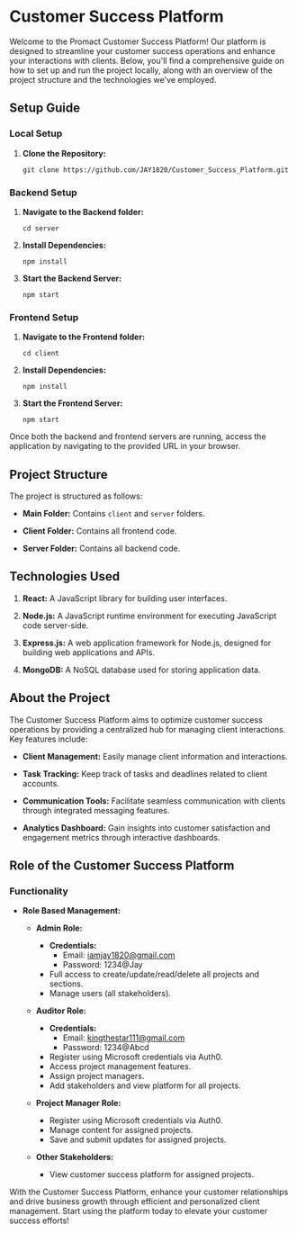 # Customer Success Platform

Welcome to the Promact Customer Success Platform! Our platform is designed to streamline your customer success operations and enhance your interactions with clients. Below, you'll find a comprehensive guide on how to set up and run the project locally, along with an overview of the project structure and the technologies we've employed.

## Setup Guide

### Local Setup

1. **Clone the Repository:**
   ```
   git clone https://github.com/JAY1820/Customer_Success_Platform.git
   ```

### Backend Setup

1. **Navigate to the Backend folder:**
   ```
   cd server
   ```
   
2. **Install Dependencies:**
   ```
   npm install
   ```

3. **Start the Backend Server:**
   ```
   npm start
   ```

### Frontend Setup

1. **Navigate to the Frontend folder:**
   ```
   cd client
   ```

2. **Install Dependencies:**
   ```
   npm install
   ```

3. **Start the Frontend Server:**
   ```
   npm start
   ```

Once both the backend and frontend servers are running, access the application by navigating to the provided URL in your browser.

## Project Structure

The project is structured as follows:

- **Main Folder:** Contains `client` and `server` folders.
  
- **Client Folder:** Contains all frontend code.
  
- **Server Folder:** Contains all backend code.

## Technologies Used

1. **React:** A JavaScript library for building user interfaces.
   
2. **Node.js:** A JavaScript runtime environment for executing JavaScript code server-side.
   
3. **Express.js:** A web application framework for Node.js, designed for building web applications and APIs.
   
4. **MongoDB:** A NoSQL database used for storing application data.

## About the Project

The Customer Success Platform aims to optimize customer success operations by providing a centralized hub for managing client interactions. Key features include:

- **Client Management:** Easily manage client information and interactions.
  
- **Task Tracking:** Keep track of tasks and deadlines related to client accounts.
  
- **Communication Tools:** Facilitate seamless communication with clients through integrated messaging features.
  
- **Analytics Dashboard:** Gain insights into customer satisfaction and engagement metrics through interactive dashboards.

## Role of the Customer Success Platform

### Functionality

- **Role Based Management:**
  - **Admin Role:**
    - **Credentials:**
      - Email: iamjay1820@gmail.com
      - Password: 1234@Jay
    - Full access to create/update/read/delete all projects and sections.
    - Manage users (all stakeholders).
  
  - **Auditor Role:**
    - **Credentials:**
      - Email: kingthestar111@gmail.com
      - Password: 1234@Abcd
    - Register using Microsoft credentials via Auth0.
    - Access project management features.
    - Assign project managers.
    - Add stakeholders and view platform for all projects.
  
  - **Project Manager Role:**
    - Register using Microsoft credentials via Auth0.
    - Manage content for assigned projects.
    - Save and submit updates for assigned projects.
  
  - **Other Stakeholders:**
    - View customer success platform for assigned projects.

With the Customer Success Platform, enhance your customer relationships and drive business growth through efficient and personalized client management. Start using the platform today to elevate your customer success efforts!